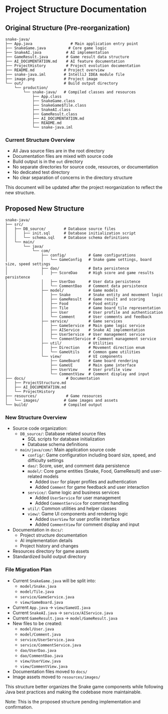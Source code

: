 # Project Structure Documentation

## Original Structure (Pre-reorganization)

```
snake-java/
├── App.java                 # Main application entry point
├── SnakeGame.java          # Core game logic
├── SnakeAI.java           # AI implementation
├── GameResult.java        # Game result data structure
├── AI_DOCUMENTATION.md    # AI feature documentation
├── ProjectHistory         # Project evolution documentation
├── README.md             # Project overview
├── snake-java.iml        # IntelliJ IDEA module file
├── image.png             # Project image
└── out/                  # Build output directory
    └── production/
        └── snake-java/   # Compiled classes and resources
            ├── App.class
            ├── SnakeGame.class
            ├── SnakeGame$Tile.class
            ├── SnakeAI.class
            ├── GameResult.class
            ├── AI_DOCUMENTATION.md
            ├── README.md
            └── snake-java.iml
```

### Current Structure Overview
- All Java source files are in the root directory
- Documentation files are mixed with source code
- Build output is in the `out` directory
- No separate directories for source code, resources, or documentation
- No dedicated test directory
- No clear separation of concerns in the directory structure

This document will be updated after the project reorganization to reflect the new structure. 

## Proposed New Structure

```
snake-java/
├── src/
│   ├── DB_source/        # Database source files
│   │   ├── init.sql      # Database initialization script
│   │   └── schema.sql    # Database schema definitions
│   └── main/
│       └── java/
│           └── com/
│               ├── config/          # Game configurations
│               │   └── GameConfig   # Snake game settings, board size, speed settings
│               ├── dao/             # Data persistence
│               │   ├── ScoreDao     # High score and game results persistence
│               │   ├── UserDao      # User data persistence
│               │   └── CommentDao   # Comment data persistence
│               ├── model/           # Game models
│               │   ├── Snake        # Snake entity and movement logic
│               │   ├── GameResult   # Game result and scoring
│               │   ├── Food         # Food entity
│               │   ├── Tile         # Game board tile representation
│               │   ├── User         # User profile and authentication
│               │   └── Comment      # User comments and feedback
│               ├── service/         # Game services
│               │   ├── GameService  # Main game logic service
│               │   ├── AIService    # Snake AI implementation
│               │   ├── UserService  # User management service
│               │   └── CommentService # Comment management service
│               ├── util/            # Utilities
│               │   ├── Direction    # Movement direction enum
│               │   └── GameUtils    # Common game utilities
│               └── view/            # UI components
│                   ├── GameBoard    # Game board rendering
│                   ├── GameUI       # Main game interface
│                   ├── UserView     # User profile view
│                   └── CommentView  # Comment display and input
├── docs/                  # Documentation
│   ├── ProjectStructure.md
│   ├── AI_DOCUMENTATION.md
│   └── ProjectHistory
├── resources/             # Game resources
│   └── images/           # Game images and assets
└── build/                # Compiled output
```

### New Structure Overview
- Source code organization:
  - `DB_source/`: Database related source files
    - SQL scripts for database initialization
    - Database schema definitions
  - `main/java/com/`: Main application source code
    - `config/`: Game configuration including board size, speed, and difficulty settings
    - `dao/`: Score, user, and comment data persistence
    - `model/`: Core game entities (Snake, Food, GameResult) and user-related models
      - Added `User` for player profiles and authentication
      - Added `Comment` for game feedback and user interaction
    - `service/`: Game logic and business services
      - Added `UserService` for user management
      - Added `CommentService` for comment handling
    - `util/`: Common utilities and helper classes
    - `view/`: Game UI components and rendering logic
      - Added `UserView` for user profile interface
      - Added `CommentView` for comment display and input
- Documentation in `docs/`:
  - Project structure documentation
  - AI implementation details
  - Project history and changes
- Resources directory for game assets
- Standardized build output directory

### File Migration Plan
- Current `SnakeGame.java` will be split into:
  - `model/Snake.java`
  - `model/Tile.java`
  - `service/GameService.java`
  - `view/GameBoard.java`
- Current `App.java` → `view/GameUI.java`
- Current `SnakeAI.java` → `service/AIService.java`
- Current `GameResult.java` → `model/GameResult.java`
- New files to be created:
  - `model/User.java`
  - `model/Comment.java`
  - `service/UserService.java`
  - `service/CommentService.java`
  - `dao/UserDao.java`
  - `dao/CommentDao.java`
  - `view/UserView.java`
  - `view/CommentView.java`
- Documentation files moved to `docs/`
- Image assets moved to `resources/images/`

This structure better organizes the Snake game components while following Java best practices and making the codebase more maintainable.

Note: This is the proposed structure pending implementation and confirmation. 